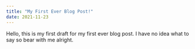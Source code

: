 ```yaml
---
title: "My First Ever Blog Post!"
date: 2021-11-23
---
```


Hello, this is my first draft for my first ever blog post. I have no idea what to say so bear with me alright.
